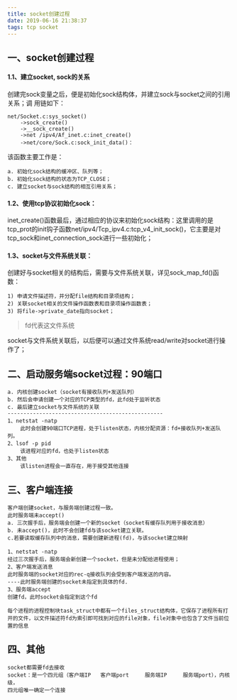```yaml
---
title: socket创建过程
date: 2019-06-16 21:38:37
tags: tcp socket
---
```


## 一、socket创建过程
#### 1.1、建立socket, sock的关系
创建完sock变量之后，便是初始化sock结构体，并建立sock与socket之间的引用关系；调
用链如下：
    
    net/Socket.c:sys_socket()
        ->sock_create()
        ->__sock_create()
        ->net /ipv4/Af_inet.c:inet_create()
        ->net/core/Sock.c:sock_init_data()：
该函数主要工作是：

    a. 初始化sock结构的缓冲区、队列等；
    b. 初始化sock结构的状态为TCP_CLOSE；
    c. 建立socket与sock结构的相互引用关系；
    
<!--more-->        

#### 1.2、使用tcp协议初始化sock：
inet_create()函数最后，通过相应的协议来初始化sock结构：这里调用的是tcp_prot的init钩子函数net/ipv4/Tcp_ipv4.c:tcp_v4_init_sock()，它主要是对tcp_sock和inet_connection_sock进行一些初始化；

#### 1.3、socket与文件系统关联：
创建好与socket相关的结构后，需要与文件系统关联，详见sock_map_fd()函数：
    
    1) 申请文件描述符，并分配file结构和目录项结构；
    2) 关联socket相关的文件操作函数表和目录项操作函数表；
    3) 将file->private_date指向socket；
> fd代表这文件系统

socket与文件系统关联后，以后便可以通过文件系统read/write对socket进行操作了；

## 二、启动服务端socket过程：90端口

    a. 内核创建socket（socket有接收队列+发送队列）
    b. 然后会申请创建一个对应的TCP类型的fd，此fd处于监听状态
    c. 最后建立socket与文件系统的关联
    -------------------------------------------------
    1、netstat -natp
        此时会创建90端口TCP进程，处于listen状态，内核分配资源：fd+接收队列+发送队列。
    2、lsof -p pid
        该进程对应的fd，也处于listen状态
    3、其他
        该listen进程会一直存在，用于接受其他连接


## 三、客户端连接

    客户端创建socket，与服务端创建过程一致。
    此时服务端未accept()
    a. 三次握手后，服务端会创建一个新的socket（socket有缓存队列用于接收消息）
    b. 未accept()，此时不会创建fd与该socket建立关联。
    c.若要读取缓存队列中的消息，需要创建新进程(fd)，与该socket建立映射
    
    1、netstat -natp
    经过三次握手后，服务端会新创建一个socket，但是未分配给进程使用；
    2、客户端发送消息
    此时服务端的socket对应的rec-q接收队列会受到客户端发送的内容。
    ----此时服务端创建的socket未指定到具体的fd.
    3、服务端accept
    创建fd，此时socket会指定到这个fd
    
    每个进程的进程控制块task_struct中都有一个files_struct结构体，它保存了进程所有打开的文件，以文件描述符fd为索引即可找到对应的file对象，file对象中也包含了文件当前位置的信息


## 四、其他

    socket都需要fd去接收
    socket：是一个四元组（客户端IP   客户端port     服务端IP     服务端port），内核级，
    四元组唯一确定一个连接


